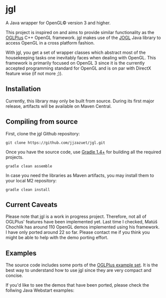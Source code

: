 jgl
===

A Java wrapper for OpenGL© version 3 and higher.

This project is inspired on and aims to provide similar functionality as the [OGLPlus](http://oglplus.org "OGL Plus") C++ OpenGL framework. jgl makes use of the [JOGL](http://jogamp.org/jogl/www/) Java library to access OpenGL in a cross platform fashion.

With jgl, you get a set of wrapper classes which abstract most of the housekeeping tasks one inevitably faces when dealing with OpenGL. This framework is primarily focused on OpenGL 3 since it is the currently accepted programming standard for OpenGL and is on par with DirectX feature wise (if not more ;)).

## Installation

Currently, this library may only be built from source. During its first major release, artifacts will be available on Maven Central.

## Compiling from source

First, clone the jgl Github repository:

    git clone https://github.com/jjzazuet/jgl.git

Once you have the source code, use [Gradle 1.4+](http://gradle.org) for building all the required projects.

    gradle clean assemble

In case you need the libraries as Maven artifacts, you may install them to your local M2 repository:

    gradle clean install

## Current Caveats

Please note that jgl is a work in progress project. Therefore, not all of OGLPlus' features have been implemented yet. Last time I checked, Matúš Chochlík has around 110 OpenGL demos implemented using his framework. I have only ported around 22 so far. Please contact me if you think you might be able to help with the demo porting effort.

## Examples

The source code includes some ports of the [OGLPlus example set](http://oglplus.org/oglplus/html/examples.html). It is the best way to understand how to use jgl since they are very compact and concise.

If you'd like to see the demos that have been ported, please check the follwing Java Webstart examples:
